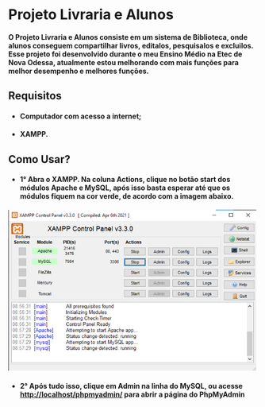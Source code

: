 # Projeto Livraria e Alunos
 
#### O Projeto Livraria e Alunos consiste em um sistema de Biblioteca, onde alunos conseguem compartilhar livros, editalos, pesquisalos e excluilos. Esse projeto foi desenvolvido durante o meu Ensino Médio na Etec de Nova Odessa, atualmente estou melhorando com mais funções para melhor desempenho e melhores funções.

## Requisitos

- #### Computador com acesso a internet;
- #### XAMPP.

## Como Usar?

- #### 1° Abra o XAMPP. Na coluna Actions, clique no botão start dos módulos Apache e MySQL, após isso basta esperar até que os módulos fiquem na cor verde, de acordo com a imagem abaixo.

<img alt="imagem xampp ligado" width="500px" src="imgReadme/xampp ligado.png">

- #### 2° Após tudo isso, clique em Admin na linha do MySQL, ou acesse <a href="http://localhost/phpmyadmin/"> http://localhost/phpmyadmin/</a> para abrir a página do PhpMyAdmin
